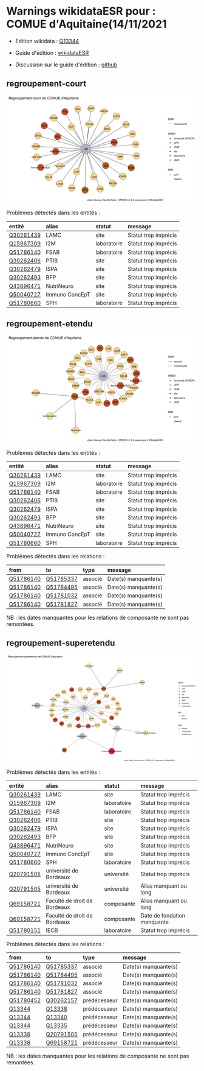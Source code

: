 Warnings wikidataESR pour : COMUE d'Aquitaine(14/11/2021
================

- Edition wikidata : [Q13344](https://www.wikidata.org/wiki/Q13344)
- Guide d'édition : [wikidataESR](https://github.com/cpesr/wikidataESR/)

- Discussion sur le guide d'édition : [github](https://github.com/cpesr/wikidataESR/issues)



## regroupement-court 

![Graphique non généré](Q13344-regroupement-court.png) 

Problèmes détectés dans les entités :

|entité                                               |alias          |statut      |message              |
|:----------------------------------------------------|:--------------|:-----------|:--------------------|
|[Q30261439](https://www.wikidata.org/wiki/Q30261439) |LAMC           |site        |Statut trop imprécis |
|[Q15967309](https://www.wikidata.org/wiki/Q15967309) |I2M            |laboratoire |Statut trop imprécis |
|[Q51786140](https://www.wikidata.org/wiki/Q51786140) |FSAB           |laboratoire |Statut trop imprécis |
|[Q30262406](https://www.wikidata.org/wiki/Q30262406) |PTIB           |site        |Statut trop imprécis |
|[Q30262479](https://www.wikidata.org/wiki/Q30262479) |ISPA           |site        |Statut trop imprécis |
|[Q30262493](https://www.wikidata.org/wiki/Q30262493) |BFP            |site        |Statut trop imprécis |
|[Q43896471](https://www.wikidata.org/wiki/Q43896471) |NutriNeuro     |site        |Statut trop imprécis |
|[Q50040727](https://www.wikidata.org/wiki/Q50040727) |Immuno ConcEpT |site        |Statut trop imprécis |
|[Q51780660](https://www.wikidata.org/wiki/Q51780660) |SPH            |laboratoire |Statut trop imprécis |

 



## regroupement-etendu 

![Graphique non généré](Q13344-regroupement-etendu.png) 

Problèmes détectés dans les entités :

|entité                                               |alias          |statut      |message              |
|:----------------------------------------------------|:--------------|:-----------|:--------------------|
|[Q30261439](https://www.wikidata.org/wiki/Q30261439) |LAMC           |site        |Statut trop imprécis |
|[Q15967309](https://www.wikidata.org/wiki/Q15967309) |I2M            |laboratoire |Statut trop imprécis |
|[Q51786140](https://www.wikidata.org/wiki/Q51786140) |FSAB           |laboratoire |Statut trop imprécis |
|[Q30262406](https://www.wikidata.org/wiki/Q30262406) |PTIB           |site        |Statut trop imprécis |
|[Q30262479](https://www.wikidata.org/wiki/Q30262479) |ISPA           |site        |Statut trop imprécis |
|[Q30262493](https://www.wikidata.org/wiki/Q30262493) |BFP            |site        |Statut trop imprécis |
|[Q43896471](https://www.wikidata.org/wiki/Q43896471) |NutriNeuro     |site        |Statut trop imprécis |
|[Q50040727](https://www.wikidata.org/wiki/Q50040727) |Immuno ConcEpT |site        |Statut trop imprécis |
|[Q51780660](https://www.wikidata.org/wiki/Q51780660) |SPH            |laboratoire |Statut trop imprécis |

Problèmes détectés dans les relations :

|from                                                 |to                                                   |type    |message              |
|:----------------------------------------------------|:----------------------------------------------------|:-------|:--------------------|
|[Q51786140](https://www.wikidata.org/wiki/Q51786140) |[Q51785337](https://www.wikidata.org/wiki/Q51785337) |associé |Date(s) manquante(s) |
|[Q51786140](https://www.wikidata.org/wiki/Q51786140) |[Q51784495](https://www.wikidata.org/wiki/Q51784495) |associé |Date(s) manquante(s) |
|[Q51786140](https://www.wikidata.org/wiki/Q51786140) |[Q51781032](https://www.wikidata.org/wiki/Q51781032) |associé |Date(s) manquante(s) |
|[Q51786140](https://www.wikidata.org/wiki/Q51786140) |[Q51781827](https://www.wikidata.org/wiki/Q51781827) |associé |Date(s) manquante(s) |

NB : les dates manquantes pour les relations de composante ne sont pas remontées. 



## regroupement-superetendu 

![Graphique non généré](Q13344-regroupement-superetendu.png) 

Problèmes détectés dans les entités :

|entité                                               |alias                        |statut      |message                     |
|:----------------------------------------------------|:----------------------------|:-----------|:---------------------------|
|[Q30261439](https://www.wikidata.org/wiki/Q30261439) |LAMC                         |site        |Statut trop imprécis        |
|[Q15967309](https://www.wikidata.org/wiki/Q15967309) |I2M                          |laboratoire |Statut trop imprécis        |
|[Q51786140](https://www.wikidata.org/wiki/Q51786140) |FSAB                         |laboratoire |Statut trop imprécis        |
|[Q30262406](https://www.wikidata.org/wiki/Q30262406) |PTIB                         |site        |Statut trop imprécis        |
|[Q30262479](https://www.wikidata.org/wiki/Q30262479) |ISPA                         |site        |Statut trop imprécis        |
|[Q30262493](https://www.wikidata.org/wiki/Q30262493) |BFP                          |site        |Statut trop imprécis        |
|[Q43896471](https://www.wikidata.org/wiki/Q43896471) |NutriNeuro                   |site        |Statut trop imprécis        |
|[Q50040727](https://www.wikidata.org/wiki/Q50040727) |Immuno ConcEpT               |site        |Statut trop imprécis        |
|[Q51780660](https://www.wikidata.org/wiki/Q51780660) |SPH                          |laboratoire |Statut trop imprécis        |
|[Q20791505](https://www.wikidata.org/wiki/Q20791505) |université de Bordeaux       |université  |Statut trop imprécis        |
|[Q20791505](https://www.wikidata.org/wiki/Q20791505) |université de Bordeaux       |université  |Alias manquant ou long      |
|[Q69158721](https://www.wikidata.org/wiki/Q69158721) |Faculté de droit de Bordeaux |composante  |Alias manquant ou long      |
|[Q69158721](https://www.wikidata.org/wiki/Q69158721) |Faculté de droit de Bordeaux |composante  |Date de fondation manquante |
|[Q51780151](https://www.wikidata.org/wiki/Q51780151) |IECB                         |laboratoire |Statut trop imprécis        |

Problèmes détectés dans les relations :

|from                                                 |to                                                   |type         |message              |
|:----------------------------------------------------|:----------------------------------------------------|:------------|:--------------------|
|[Q51786140](https://www.wikidata.org/wiki/Q51786140) |[Q51785337](https://www.wikidata.org/wiki/Q51785337) |associé      |Date(s) manquante(s) |
|[Q51786140](https://www.wikidata.org/wiki/Q51786140) |[Q51784495](https://www.wikidata.org/wiki/Q51784495) |associé      |Date(s) manquante(s) |
|[Q51786140](https://www.wikidata.org/wiki/Q51786140) |[Q51781032](https://www.wikidata.org/wiki/Q51781032) |associé      |Date(s) manquante(s) |
|[Q51786140](https://www.wikidata.org/wiki/Q51786140) |[Q51781827](https://www.wikidata.org/wiki/Q51781827) |associé      |Date(s) manquante(s) |
|[Q51780452](https://www.wikidata.org/wiki/Q51780452) |[Q30262157](https://www.wikidata.org/wiki/Q30262157) |prédécesseur |Date(s) manquante(s) |
|[Q13344](https://www.wikidata.org/wiki/Q13344)       |[Q13338](https://www.wikidata.org/wiki/Q13338)       |prédécesseur |Date(s) manquante(s) |
|[Q13344](https://www.wikidata.org/wiki/Q13344)       |[Q13340](https://www.wikidata.org/wiki/Q13340)       |prédécesseur |Date(s) manquante(s) |
|[Q13344](https://www.wikidata.org/wiki/Q13344)       |[Q13335](https://www.wikidata.org/wiki/Q13335)       |prédécesseur |Date(s) manquante(s) |
|[Q13338](https://www.wikidata.org/wiki/Q13338)       |[Q20791505](https://www.wikidata.org/wiki/Q20791505) |prédécesseur |Date(s) manquante(s) |
|[Q13338](https://www.wikidata.org/wiki/Q13338)       |[Q69158721](https://www.wikidata.org/wiki/Q69158721) |prédécesseur |Date(s) manquante(s) |

NB : les dates manquantes pour les relations de composante ne sont pas remontées. 

